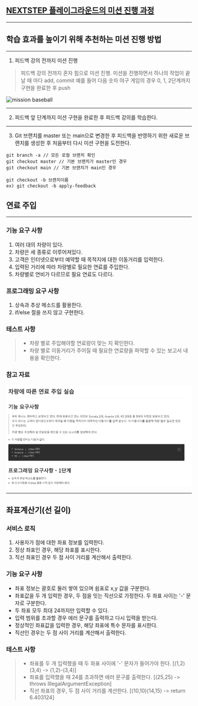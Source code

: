 ## [NEXTSTEP 플레이그라운드의 미션 진행 과정](https://github.com/next-step/nextstep-docs/blob/master/playground/README.md)

---
## 학습 효과를 높이기 위해 추천하는 미션 진행 방법

---
1. 피드백 강의 전까지 미션 진행 
> 피드백 강의 전까지 혼자 힘으로 미션 진행. 미션을 진행하면서 하나의 작업이 끝날 때 마다 add, commit
> 예를 들어 다음 숫자 야구 게임의 경우 0, 1, 2단계까지 구현을 완료한 후 push

![mission baseball](https://raw.githubusercontent.com/next-step/nextstep-docs/master/playground/images/mission_baseball.png)

---
2. 피드백 앞 단계까지 미션 구현을 완료한 후 피드백 강의를 학습한다.

---
3. Git 브랜치를 master 또는 main으로 변경한 후 피드백을 반영하기 위한 새로운 브랜치를 생성한 후 처음부터 다시 미션 구현을 도전한다.

```
git branch -a // 모든 로컬 브랜치 확인
git checkout master // 기본 브랜치가 master인 경우
git checkout main // 기본 브랜치가 main인 경우

git checkout -b 브랜치이름
ex) git checkout -b apply-feedback
```
## 연료 주입

---
### 기능 요구 사항
1. 여러 대의 차량이 있다.
2. 차량은 세 종류로 이루어져있다.
3. 고객은 인터넷으로부터 예약할 때 목적지에 대한 이동거리를 입력한다.
4. 입력된 거리에 따라 차량별로 필요한 연료를 주입한다.
5. 차량별로 연비가 다르므로 필요 연료도 다르다.

### 프로그래밍 요구 사항
1. 상속과 추상 메소드를 활용한다.
2. if/else 절을 쓰지 않고 구현한다.

### 테스트 사항
> - 차량 별로 주입해야할 연료량이 맞는 지 확인한다.
> - 차량 별로 이동거리가 주어질 때 필요한 연료량을 파악할 수 있는 보고서 내용을 확인한다.

### 참고 자료
![img.png](img.png)

---

## 좌표계산기(선 길이)

### 서비스 로직
1. 사용자가 점에 대한 좌표 정보를 입력한다.
2. 정상 좌표인 경우, 해당 좌표를 표시한다.
3. 직선 좌표인 경우 두 점 사이 거리를 계산해서 출력한다.

### 기능 요구 사항
- 좌표 정보는 괄호로 둘러 쌓여 있으며 쉼표로 x,y 값을 구분한다.
- 좌표값을 두 개 입력한 경우, 두 점을 잇는 직선으로 가정한다. 두 좌표 사이는 '-' 문자로 구분한다.
- 두 좌표 모두 최대 24까지만 입력할 수 있다.
- 입력 범위를 초과할 경우 에러 문구를 출력하고 다시 입력을 받는다.
- 정상적인 좌표값을 입력한 경우, 해당 좌표에 특수 문자를 표시한다.
- 직선인 경우는 두 점 사이 거리를 계산해서 출력한다.

### 테스트 사항
> - 좌표를 두 개 입력했을 때 두 좌표 사이에 '-' 문자가 들어가야 한다. [(1,2)(3,4) -> (1,2)-(3,4)]
> - 좌표를 입력했을 때 24를 초과하면 에러 문구를 출력한다. [(25,25) -> throws IllegalArgumentException]
> - 직선 좌표의 경우, 두 점 사이 거리를 계산한다. [(10,10)(14,15) -> return 6.403124]
